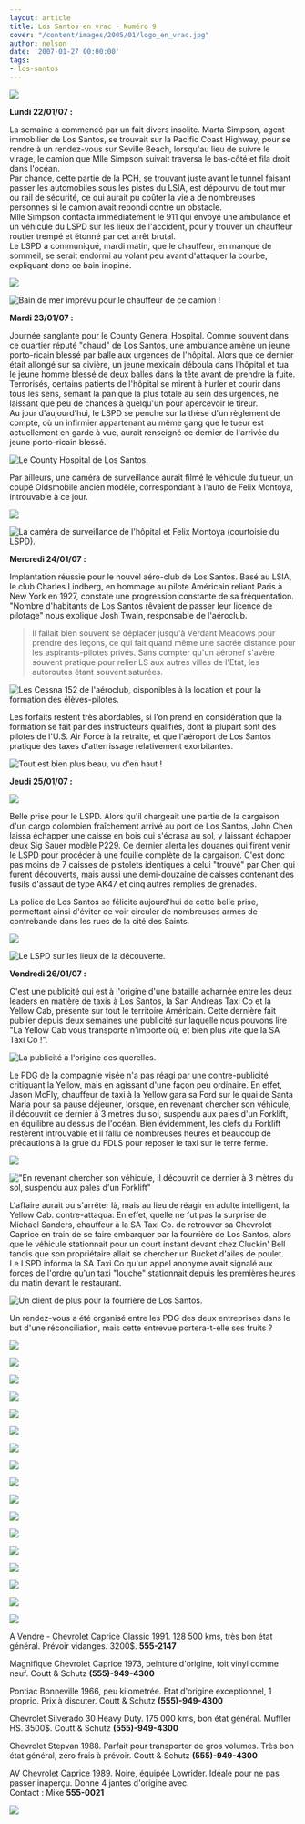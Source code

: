 ```yaml
---
layout: article
title: Los Santos en vrac - Numéro 9
cover: "/content/images/2005/01/logo_en_vrac.jpg"
author: nelson
date: '2007-01-27 00:00:00'
tags:
- los-santos
---
```


![](  /content/images/2005/01/envrac3.jpg)

**Lundi 22/01/07 :**

La semaine a commencé par un fait divers insolite. Marta Simpson, agent immobilier de Los Santos, se trouvait sur la Pacific Coast Highway, pour se rendre à un rendez-vous sur Seville Beach, lorsqu'au lieu de suivre le virage, le camion que Mlle Simpson suivait traversa le bas-côté et fila droit dans l'océan.  
Par chance, cette partie de la PCH, se trouvant juste avant le tunnel faisant passer les automobiles sous les pistes du LSIA, est dépourvu de tout mur ou rail de sécurité, ce qui aurait pu coûter la vie a de nombreuses personnes si le camion avait rebondi contre un obstacle.  
Mlle Simpson contacta immédiatement le 911 qui envoyé une ambulance et un véhicule du LSPD sur les lieux de l'accident, pour y trouver un chauffeur routier trempé et étonné par cet arrêt brutal.  
Le LSPD a communiqué, mardi matin, que le chauffeur, en manque de sommeil, se serait endormi au volant peu avant d'attaquer la courbe, expliquant donc ce bain inopiné.

![](  /content/images/2005/01/camionplouff.jpg)

![Bain de mer imprévu pour le chauffeur de ce camion !](  /content/images/2005/01/camionplouff2.jpg)

**Mardi 23/01/07 :**

Journée sanglante pour le County General Hospital. Comme souvent dans ce quartier réputé "chaud" de Los Santos, une ambulance amène un jeune porto-ricain blessé par balle aux urgences de l'hôpital. Alors que ce dernier était allongé sur sa civière, un jeune mexicain déboula dans l’hôpital et tua le jeune homme blessé de deux balles dans la tête avant de prendre la fuite.  
Terrorisés, certains patients de l'hôpital se mirent à hurler et courir dans tous les sens, semant la panique la plus totale au sein des urgences, ne laissant que peu de chances à quelqu'un pour apercevoir le tireur.  
Au jour d'aujourd'hui, le LSPD se penche sur la thèse d'un règlement de compte, où un infirmier appartenant au même gang que le tueur est actuellement en garde à vue, aurait renseigné ce dernier&nbsp;de l'arrivée du jeune porto-ricain blessé.

![Le County Hospital de Los Santos.](  /content/images/2005/01/county.jpg)

Par ailleurs, une caméra de surveillance aurait filmé le véhicule du tueur, un coupé Oldsmobile ancien modèle, correspondant à l'auto de Felix Montoya, introuvable à ce jour.

![](  /content/images/2005/01/county2.jpg)

![La caméra de surveillance de l'hôpital et Felix Montoya (courtoisie du LSPD).](  /content/images/2005/01/montoya.jpg)

**Mercredi 24/01/07 :**

Implantation réussie pour le nouvel aéro-club de Los Santos. Basé au LSIA, le club Charles Lindberg, en hommage au pilote Américain reliant Paris à New York en 1927, constate une progression constante de sa fréquentation. "Nombre d'habitants de Los Santos rêvaient de passer leur licence de pilotage" nous explique Josh Twain, responsable de l'aéroclub.

> Il fallait bien souvent se déplacer jusqu'à Verdant Meadows pour prendre des leçons, ce qui fait quand même une sacrée distance pour les aspirants-pilotes privés. Sans compter qu'un aéronef s'avère souvent pratique pour relier LS aux autres villes de l'Etat, les autoroutes étant souvent saturées.

![Les Cessna 152 de l'aéroclub, disponibles à la location et pour la formation des élèves-pilotes.](  /content/images/2005/01/lindberg.jpg)

Les forfaits restent très abordables, si l'on prend en considération que la formation se fait par des instructeurs qualifiés, dont la plupart sont des pilotes de l'U.S. Air Force à la retraite, et que l'aéroport de Los Santos pratique des taxes d'atterrissage relativement exorbitantes.

![Tout est bien plus beau, vu d'en haut !](  /content/images/2005/01/lindberg2.jpg)

**Jeudi 25/01/07 :**

![](  /content/images/2005/01/sigsauer.jpg)

Belle prise pour le LSPD. Alors qu'il chargeait une partie de la cargaison d'un cargo colombien fraîchement arrivé au port de Los Santos, John Chen laissa échapper une caisse en bois qui s'écrasa au sol, y laissant échapper deux Sig Sauer modèle P229. Ce dernier alerta les douanes qui firent venir le LSPD pour procéder à une fouille complète de la cargaison. C'est donc pas moins de 7 caisses de pistolets identiques à celui "trouvé" par Chen qui furent découverts, mais aussi une demi-douzaine de caisses contenant des fusils d'assaut de type AK47 et cinq autres remplies de grenades.

La police de Los Santos se félicite aujourd'hui de cette belle prise, permettant ainsi d'éviter de voir circuler de nombreuses armes de contrebande dans les rues de la cité des Saints.

![](  /content/images/2005/01/traffic.jpg)

![Le LSPD sur les lieux de la découverte.](  /content/images/2005/01/traffic2.jpg)

**Vendredi 26/01/07 :**

C'est une publicité qui est&nbsp;à l'origine d'une bataille acharnée entre les deux leaders en matière de taxis à Los Santos, la San Andreas Taxi Co et la Yellow Cab, présente sur tout le territoire Américain. Cette dernière fait publier depuis deux semaines une publicité sur laquelle nous pouvons lire "La Yellow Cab vous transporte n'importe où, et bien plus vite que la SA Taxi Co !".

![La publicité à l'origine des querelles.](  /content/images/2005/01/yellowpub.jpg)

Le PDG de la compagnie visée n'a pas réagi par une contre-publicité critiquant la Yellow, mais en agissant d'une façon peu ordinaire. En effet, Jason McFly, chauffeur de taxi à la Yellow gara sa Ford sur le quai de Santa Maria pour sa pause déjeuner, lorsque, en revenant chercher son véhicule, il découvrit ce dernier à 3 mètres du sol, suspendu aux pales d'un Forklift, en équilibre au dessus de l'océan. Bien évidemment, les clefs du Forklift restèrent introuvable et il fallu de nombreuses heures et beaucoup de précautions à la grue du FDLS pour reposer le taxi sur le terre ferme.

![](  /content/images/2005/01/lstaxis.jpg)

!["En revenant chercher son véhicule, il découvrit ce dernier à 3 mètres du sol, suspendu aux pales d'un Forklift"](  /content/images/2005/01/lstaxis2.jpg)

L'affaire aurait pu s'arrêter là, mais au lieu de réagir en adulte intelligent, la Yellow Cab. contre-attaqua. En effet, quelle ne fut pas la surprise de Michael Sanders, chauffeur à la SA Taxi Co. de retrouver sa Chevrolet Caprice en train de se faire embarquer par la fourrière de Los Santos, alors que le véhicule stationnait pour un court instant devant chez Cluckin' Bell tandis que son propriétaire allait se chercher un Bucket d'ailes de poulet.  
Le LSPD informa la SA Taxi Co qu'un appel anonyme avait signalé aux forces de l'ordre qu'un taxi "louche" stationnait depuis les premières heures du matin devant le restaurant.

![Un client de plus pour la fourrière de Los Santos.](  /content/images/2005/01/lstaxis3.jpg)

Un rendez-vous a été organisé entre les PDG des deux entreprises dans le but d'une réconciliation, mais cette entrevue portera-t-elle ses fruits ?

![](  /content/images/2005/01/pannonces2.jpg)

![](  /content/images/2005/01/caprice.jpg)

![](  /content/images/2005/01/caprice2.jpg)

![](  /content/images/2005/01/caprice73.jpg)

![](  /content/images/2005/01/caprice732.jpg)

![](  /content/images/2005/01/caprice733.jpg)

![](  /content/images/2005/01/bonneville.jpg)

![](  /content/images/2005/01/bonneville2.jpg)

![](  /content/images/2005/01/coutt.jpg)

![](  /content/images/2005/01/silverado.jpg)

![](  /content/images/2005/01/silverado2.jpg)

![](  /content/images/2005/01/coutt.jpg)

![](  /content/images/2005/01/chevybox.jpg)

![](  /content/images/2005/01/coutt.jpg)

![](  /content/images/2005/01/capricelow.jpg)

![](  /content/images/2005/01/capricelow2.jpg)

![](  /content/images/2005/01/capricelow3.jpg)

A Vendre - Chevrolet Caprice Classic 1991. 128 500 kms, très bon état général. Prévoir vidanges. 3200$. **555-2147**

Magnifique Chevrolet Caprice 1973, peinture d'origine, toit vinyl comme neuf. Coutt & Schutz **(555)-949-4300**

Pontiac Bonneville 1966, peu kilometrée. Etat d'origine exceptionnel, 1 proprio. Prix à discuter. Coutt & Schutz **(555)-949-4300**

Chevrolet Silverado 30 Heavy Duty. 175 000 kms, bon état général. Muffler HS. 3500$. Coutt & Schutz **(555)-949-4300**

Chevrolet Stepvan 1988. Parfait pour transporter de gros volumes. Très bon état général, zéro frais à prévoir. Coutt & Schutz **(555)-949-4300**

AV Chevrolet Caprice 1989. Noire, équipée Lowrider. Idéale pour ne pas passer inaperçu. Donne 4 jantes d'origine avec.  
Contact : Mike **555-0021**

![](  /content/images/2005/01/grilleannonce.jpg)

<!--kg-card-end: markdown-->
